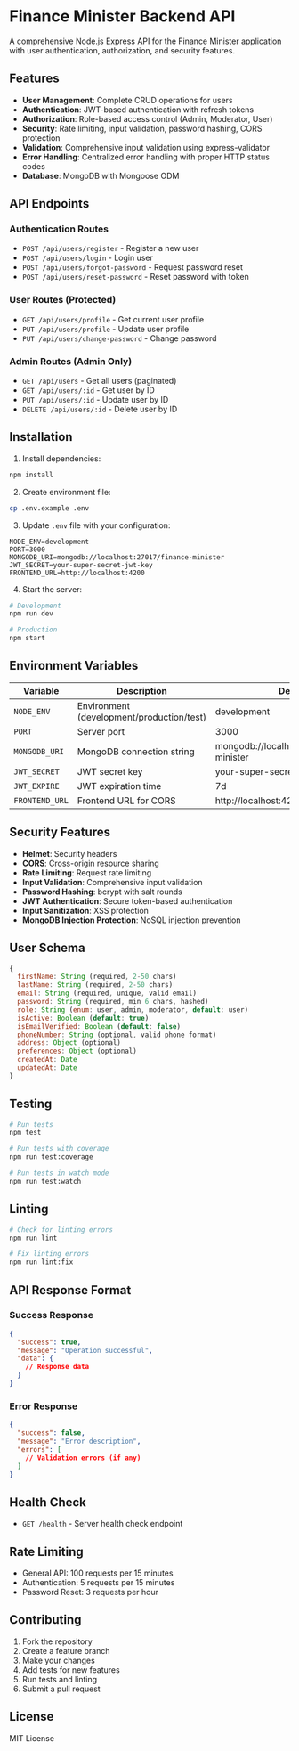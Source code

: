 # Finance Minister Backend API

A comprehensive Node.js Express API for the Finance Minister application with user authentication, authorization, and security features.

## Features

- **User Management**: Complete CRUD operations for users
- **Authentication**: JWT-based authentication with refresh tokens
- **Authorization**: Role-based access control (Admin, Moderator, User)
- **Security**: Rate limiting, input validation, password hashing, CORS protection
- **Validation**: Comprehensive input validation using express-validator
- **Error Handling**: Centralized error handling with proper HTTP status codes
- **Database**: MongoDB with Mongoose ODM

## API Endpoints

### Authentication Routes

- `POST /api/users/register` - Register a new user
- `POST /api/users/login` - Login user
- `POST /api/users/forgot-password` - Request password reset
- `POST /api/users/reset-password` - Reset password with token

### User Routes (Protected)

- `GET /api/users/profile` - Get current user profile
- `PUT /api/users/profile` - Update user profile
- `PUT /api/users/change-password` - Change password

### Admin Routes (Admin Only)

- `GET /api/users` - Get all users (paginated)
- `GET /api/users/:id` - Get user by ID
- `PUT /api/users/:id` - Update user by ID
- `DELETE /api/users/:id` - Delete user by ID

## Installation

1. Install dependencies:

```bash
npm install
```

2. Create environment file:

```bash
cp .env.example .env
```

3. Update `.env` file with your configuration:

```env
NODE_ENV=development
PORT=3000
MONGODB_URI=mongodb://localhost:27017/finance-minister
JWT_SECRET=your-super-secret-jwt-key
FRONTEND_URL=http://localhost:4200
```

4. Start the server:

```bash
# Development
npm run dev

# Production
npm start
```

## Environment Variables

| Variable       | Description                               | Default                                    |
| -------------- | ----------------------------------------- | ------------------------------------------ |
| `NODE_ENV`     | Environment (development/production/test) | development                                |
| `PORT`         | Server port                               | 3000                                       |
| `MONGODB_URI`  | MongoDB connection string                 | mongodb://localhost:27017/finance-minister |
| `JWT_SECRET`   | JWT secret key                            | your-super-secret-jwt-key                  |
| `JWT_EXPIRE`   | JWT expiration time                       | 7d                                         |
| `FRONTEND_URL` | Frontend URL for CORS                     | http://localhost:4200                      |

## Security Features

- **Helmet**: Security headers
- **CORS**: Cross-origin resource sharing
- **Rate Limiting**: Request rate limiting
- **Input Validation**: Comprehensive input validation
- **Password Hashing**: bcrypt with salt rounds
- **JWT Authentication**: Secure token-based authentication
- **Input Sanitization**: XSS protection
- **MongoDB Injection Protection**: NoSQL injection prevention

## User Schema

```javascript
{
  firstName: String (required, 2-50 chars)
  lastName: String (required, 2-50 chars)
  email: String (required, unique, valid email)
  password: String (required, min 6 chars, hashed)
  role: String (enum: user, admin, moderator, default: user)
  isActive: Boolean (default: true)
  isEmailVerified: Boolean (default: false)
  phoneNumber: String (optional, valid phone format)
  address: Object (optional)
  preferences: Object (optional)
  createdAt: Date
  updatedAt: Date
}
```

## Testing

```bash
# Run tests
npm test

# Run tests with coverage
npm run test:coverage

# Run tests in watch mode
npm run test:watch
```

## Linting

```bash
# Check for linting errors
npm run lint

# Fix linting errors
npm run lint:fix
```

## API Response Format

### Success Response

```json
{
  "success": true,
  "message": "Operation successful",
  "data": {
    // Response data
  }
}
```

### Error Response

```json
{
  "success": false,
  "message": "Error description",
  "errors": [
    // Validation errors (if any)
  ]
}
```

## Health Check

- `GET /health` - Server health check endpoint

## Rate Limiting

- General API: 100 requests per 15 minutes
- Authentication: 5 requests per 15 minutes
- Password Reset: 3 requests per hour

## Contributing

1. Fork the repository
2. Create a feature branch
3. Make your changes
4. Add tests for new features
5. Run tests and linting
6. Submit a pull request

## License

MIT License
